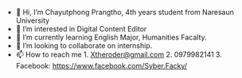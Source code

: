 - 👋 Hi, I’m Chayutphong Prangtho, 4th years student from Naresaun University
- 👀 I’m interested in Digital Content Editor
- 🌱 I’m currently learning English Major, Humanities Facalty.
- 💞️ I’m looking to collaborate on internship.
- 📫 How to reach me 1. Xtheroder@gmail.com 2. 0979982141  3. Facebook: https://www.facebook.com/Syber.Facky/

<!---
syberfacky/syberfacky is a ✨ special ✨ repository because its `README.md` (this file) appears on your GitHub profile.
You can click the Preview link to take a look at your changes.
--->
